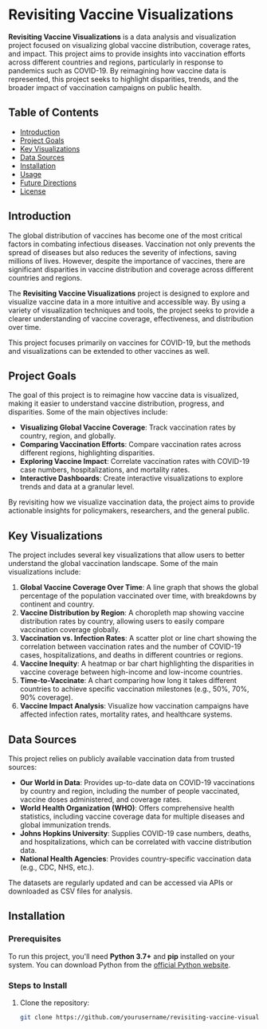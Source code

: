 # Revisiting Vaccine Visualizations

**Revisiting Vaccine Visualizations** is a data analysis and visualization project focused on visualizing global vaccine distribution, coverage rates, and impact. This project aims to provide insights into vaccination efforts across different countries and regions, particularly in response to pandemics such as COVID-19. By reimagining how vaccine data is represented, this project seeks to highlight disparities, trends, and the broader impact of vaccination campaigns on public health.

## Table of Contents

- [Introduction](#introduction)
- [Project Goals](#project-goals)
- [Key Visualizations](#key-visualizations)
- [Data Sources](#data-sources)
- [Installation](#installation)
- [Usage](#usage)
- [Future Directions](#future-directions)
- [License](#license)

## Introduction

The global distribution of vaccines has become one of the most critical factors in combating infectious diseases. Vaccination not only prevents the spread of diseases but also reduces the severity of infections, saving millions of lives. However, despite the importance of vaccines, there are significant disparities in vaccine distribution and coverage across different countries and regions.

The **Revisiting Vaccine Visualizations** project is designed to explore and visualize vaccine data in a more intuitive and accessible way. By using a variety of visualization techniques and tools, the project seeks to provide a clearer understanding of vaccine coverage, effectiveness, and distribution over time.

This project focuses primarily on vaccines for COVID-19, but the methods and visualizations can be extended to other vaccines as well.

## Project Goals

The goal of this project is to reimagine how vaccine data is visualized, making it easier to understand vaccine distribution, progress, and disparities. Some of the main objectives include:

- **Visualizing Global Vaccine Coverage**: Track vaccination rates by country, region, and globally.
- **Comparing Vaccination Efforts**: Compare vaccination rates across different regions, highlighting disparities.
- **Exploring Vaccine Impact**: Correlate vaccination rates with COVID-19 case numbers, hospitalizations, and mortality rates.
- **Interactive Dashboards**: Create interactive visualizations to explore trends and data at a granular level.

By revisiting how we visualize vaccination data, the project aims to provide actionable insights for policymakers, researchers, and the general public.

## Key Visualizations

The project includes several key visualizations that allow users to better understand the global vaccination landscape. Some of the main visualizations include:

1. **Global Vaccine Coverage Over Time**: A line graph that shows the global percentage of the population vaccinated over time, with breakdowns by continent and country.
2. **Vaccine Distribution by Region**: A choropleth map showing vaccine distribution rates by country, allowing users to easily compare vaccination coverage globally.
3. **Vaccination vs. Infection Rates**: A scatter plot or line chart showing the correlation between vaccination rates and the number of COVID-19 cases, hospitalizations, and deaths in different countries or regions.
4. **Vaccine Inequity**: A heatmap or bar chart highlighting the disparities in vaccine coverage between high-income and low-income countries.
5. **Time-to-Vaccinate**: A chart comparing how long it takes different countries to achieve specific vaccination milestones (e.g., 50%, 70%, 90% coverage).
6. **Vaccine Impact Analysis**: Visualize how vaccination campaigns have affected infection rates, mortality rates, and healthcare systems.

## Data Sources

This project relies on publicly available vaccination data from trusted sources:

- **Our World in Data**: Provides up-to-date data on COVID-19 vaccinations by country and region, including the number of people vaccinated, vaccine doses administered, and coverage rates.
- **World Health Organization (WHO)**: Offers comprehensive health statistics, including vaccine coverage data for multiple diseases and global immunization trends.
- **Johns Hopkins University**: Supplies COVID-19 case numbers, deaths, and hospitalizations, which can be correlated with vaccine distribution data.
- **National Health Agencies**: Provides country-specific vaccination data (e.g., CDC, NHS, etc.).

The datasets are regularly updated and can be accessed via APIs or downloaded as CSV files for analysis.

## Installation

### Prerequisites

To run this project, you'll need **Python 3.7+** and **pip** installed on your system. You can download Python from the [official Python website](https://www.python.org/downloads/).

### Steps to Install

1. Clone the repository:

   ```bash
   git clone https://github.com/yourusername/revisiting-vaccine-visualizations.git
